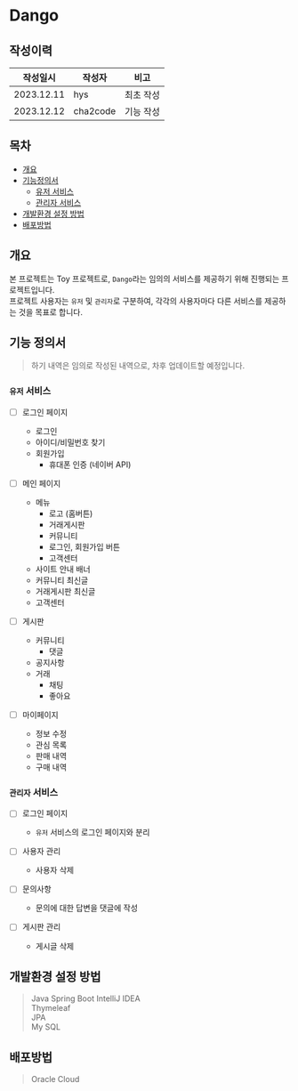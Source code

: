 # Dango

## 작성이력
| 작성일시       | 작성자 | 비고    |
|------------|-----|-------|
| 2023.12.11 | hys | 최초 작성 |
| 2023.12.12 | cha2code | 기능 작성 |


## 목차
* [개요](#개요)
* [기능정의서](#기능-정의서)
    * [유저 서비스](#유저-서비스)
    * [관리자 서비스](#관리자-서비스)
* [개발환경 설정 방법](#개발환경-설정-방법)
* [배포방법](#배포방법)


## 개요
본 프로젝트는 Toy 프로젝트로, `Dango`라는 임의의 서비스를 제공하기 위해 진행되는 프로젝트입니다. \
프로젝트 사용자는 `유저` 및 `관리자`로 구분하여, 각각의 사용자마다 다른 서비스를 제공하는 것을 목표로 합니다.


## 기능 정의서
> 하기 내역은 임의로 작성된 내역으로, 차후 업데이트할 예정입니다.

### `유저` 서비스
* [ ] 로그인 페이지
   * 로그인
   * 아이디/비밀번호 찾기
   * 회원가입
     * 휴대폰 인증 (네이버 API)  
      
* [ ] 메인 페이지
   * 메뉴
      * 로고 (홈버튼)
      * 거래게시판
      * 커뮤니티
      * 로그인, 회원가입 버튼
      * 고객센터
   * 사이트 안내 배너
   * 커뮤니티 최신글
   * 거래게시판 최신글
   * 고객센터
  
* [ ] 게시판
   * 커뮤니티
      * 댓글
   * 공지사항
   * 거래
      * 채팅
      * 좋아요  
  
* [ ] 마이페이지
   * 정보 수정
   * 관심 목록
   * 판매 내역
   * 구매 내역  

### `관리자` 서비스
* [ ] 로그인 페이지
   * `유저` 서비스의 로그인 페이지와 분리  
     
* [ ] 사용자 관리
   * 사용자 삭제  
     
* [ ] 문의사항
   * 문의에 대한 답변을 댓글에 작성
      
* [ ] 게시판 관리
   * 게시글 삭제  

## 개발환경 설정 방법
> Java
> Spring Boot
> IntelliJ IDEA  
> Thymeleaf  
> JPA  
> My SQL   

## 배포방법
> Oracle Cloud
